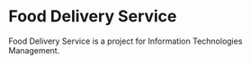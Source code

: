 # Food Delivery Service

Food Delivery Service is a project for Information Technologies Management.
